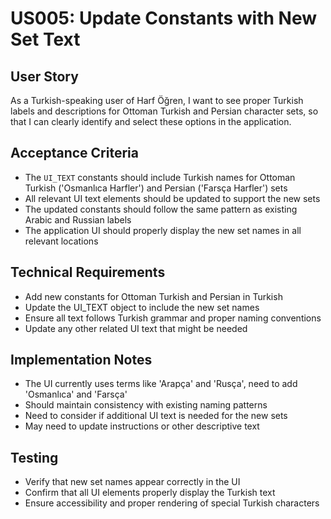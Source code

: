 # US005: Update Constants with New Set Text

## User Story
As a Turkish-speaking user of Harf Öğren, I want to see proper Turkish labels and descriptions for Ottoman Turkish and Persian character sets, so that I can clearly identify and select these options in the application.

## Acceptance Criteria
- The `UI_TEXT` constants should include Turkish names for Ottoman Turkish ('Osmanlıca Harfler') and Persian ('Farsça Harfler') sets
- All relevant UI text elements should be updated to support the new sets
- The updated constants should follow the same pattern as existing Arabic and Russian labels
- The application UI should properly display the new set names in all relevant locations

## Technical Requirements
- Add new constants for Ottoman Turkish and Persian in Turkish
- Update the UI_TEXT object to include the new set names
- Ensure all text follows Turkish grammar and proper naming conventions
- Update any other related UI text that might be needed

## Implementation Notes
- The UI currently uses terms like 'Arapça' and 'Rusça', need to add 'Osmanlıca' and 'Farsça'
- Should maintain consistency with existing naming patterns
- Need to consider if additional UI text is needed for the new sets
- May need to update instructions or other descriptive text

## Testing
- Verify that new set names appear correctly in the UI
- Confirm that all UI elements properly display the Turkish text
- Ensure accessibility and proper rendering of special Turkish characters